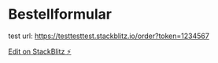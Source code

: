 # Bestellformular

test url: https://testtesttest.stackblitz.io/order?token=1234567

[Edit on StackBlitz ⚡️](https://stackblitz.com/edit/angular-kas6vh)
